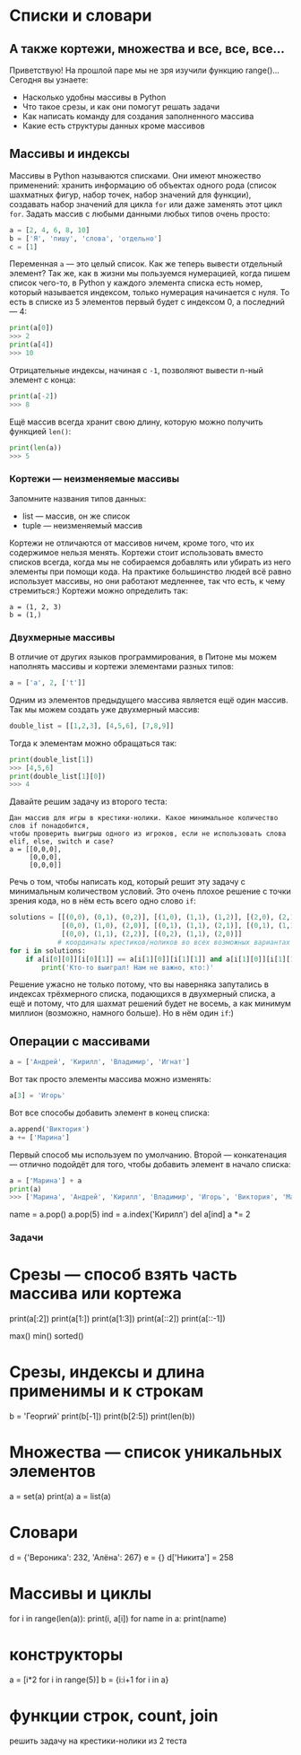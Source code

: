 # Списки и словари
## А также кортежи, множества и все, все, все...

Приветствую! На прошлой паре мы не зря изучили функцию range()... Сегодня вы узнаете:
- Насколько удобны массивы в Python 
- Что такое срезы, и как они помогут решать задачи
- Как написать команду для создания заполненного массива
- Какие есть структуры данных кроме массивов

## Массивы и индексы
Массивы в Python называются списками. Они имеют множество применений: хранить информацию об объектах одного рода (список шахматных фигур, набор точек, набор значений для функции), создавать набор значений для цикла `for` или даже заменять этот цикл `for`. Задать массив с любыми данными любых типов очень просто:
```py
a = [2, 4, 6, 8, 10]
b = ['Я', 'пишу', 'слова', 'отдельно']
с = [1]
```
Переменная `a` — это целый список. Как же теперь вывести отдельный элемент? Так же, как в жизни мы пользуемся нумерацией, когда пишем список чего-то, в Python у каждого элемента списка есть номер, который называется индексом, только нумерация начинается с нуля. То есть в списке из 5 элементов первый будет с индексом 0, а последний — 4:
```py
print(a[0])
>>> 2
print(a[4])
>>> 10
```
Отрицательные индексы, начиная с `-1`, позволяют вывести n-ный элемент с конца:
```py
print(a[-2])
>>> 8
```
Ещё массив всегда хранит свою длину, которую можно получить функцией `len()`:
```py
print(len(a))
>>> 5
```

### Кортежи — неизменяемые массивы
Запомните названия типов данных:  
- list — массив, он же список  
- tuple — неизменяемый массив  
  
Кортежи не отличаются от массивов ничем, кроме того, что их содержимое нельзя менять. Кортежи стоит использовать вместо списков всегда, когда мы не собираемся добавлять или убирать из него элементы при помощи кода. На практике большинство людей всё равно использует массивы, но они работают медленнее, так что есть, к чему стремиться:) Кортежи можно определить так:
```
a = (1, 2, 3)
b = (1,)
```
### Двухмерные массивы
В отличие от других языков программирования, в Питоне мы можем наполнять массивы и кортежи элементами разных типов:
```py
a = ['a', 2, ['t']]
```
Одним из элементов предыдущего массива является ещё один массив. Так мы можем создать уже двухмерный массив:
```py
double_list = [[1,2,3], [4,5,6], [7,8,9]]
```
Тогда к элементам можно обращаться так:
```py
print(double_list[1])
>>> [4,5,6]
print(double_list[1][0])
>>> 4
```
Давайте решим задачу из второго теста:
```
Дан массив для игры в крестики-нолики. Какое минимальное количество слов if понадобится,  
чтобы проверить выигрыш одного из игроков, если не использовать слова elif, else, switch и case?
a = [[0,0,0],
     [0,0,0],
     [0,0,0]]
```
Речь о том, чтобы написать код, который решит эту задачу с минимальным количеством условий. Это очень плохое решение с точки зрения кода, но в нём есть всего одно слово `if`:
```py
solutions = [[(0,0), (0,1), (0,2)], [(1,0), (1,1), (1,2)], [(2,0), (2,1), (2,2)],
             [(0,0), (1,0), (2,0)], [(0,1), (1,1), (2,1)], [(0,1), (1,1), (2,1)],
             [(0,0), (1,1), (2,2)], [(0,2), (1,1), (2,0)]] 
            # координаты крестиков/ноликов во всех возможных вариантах победы
for i in solutions:
    if a[i[0][0]][i[0][1]] == a[i[1][0]][i[1][1]] and a[i[1][0]][i[1][1]] == a[i[2][0]][i[2][1]]:
        print('Кто-то выиграл! Нам не важно, кто:)'
```
Решение ужасно не только потому, что вы наверняка запутались в индексах трёхмерного списка, подающихся в двухмерный списка, а ещё и потому, что для шахмат решений будет не восемь, а как минимум миллион (возможно, намного больше). Но в нём один `if`:)

## Операции с массивами
```py
a = ['Андрей', 'Кирилл', 'Владимир', 'Игнат']
```
Вот так просто элементы массива можно изменять:
```py
a[3] = 'Игорь'
```
Вот все способы добавить элемент в конец списка:
```py
a.append('Виктория')
a += ['Марина']
```
Первый способ мы используем по умолчанию. Второй — конкатенация — отлично подойдёт для того, чтобы добавить элемент в начало списка:
```py
a = ['Марина'] + a
print(a)
>>> ['Марина', 'Андрей', 'Кирилл', 'Владимир', 'Игорь', 'Виктория', 'Марина']
```
name = a.pop()
a.pop(5)
ind = a.index('Кирилл')
del a[ind]
a *= 2

### Задачи

# Срезы — способ взять часть массива или кортежа
print(a[:2])
print(a[1:])
print(a[1:3])
print(a[::2])
print(a[::-1])



max() min() sorted()

# Срезы, индексы и длина применимы и к строкам
b = 'Георгий'
print(b[-1])
print(b[2:5])
print(len(b))

# Множества — список уникальных элементов
a = set(a)
print(a)
a = list(a)

# Словари
d = {'Вероника': 232, 'Алёна': 267}
e = {}
d['Никита'] = 258

# Массивы и циклы
for i in range(len(a)):
  print(i, a[i])
for name in a:
  print(name)

# конструкторы
a = [i*2 for i in range(5)]
b = {i:i+1 for i in a}
# функции строк, count, join
решить задачу на крестики-нолики из 2 теста

